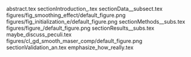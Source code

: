 abstract.tex
sectionIntroduction_.tex
sectionData__subsect.tex
figures/fig_smoothing_effect/default_figure.png
figures/fig_initialization_e/default_figure.png
sectionMethods__subs.tex
figures/figure_/default_figure.png
sectionResults__subs.tex
maybe_discuss_peculi.tex
figures/cl_gd_smooth_maser_comp/default_figure.png
sectionValidation_an.tex
emphasize_how_really.tex